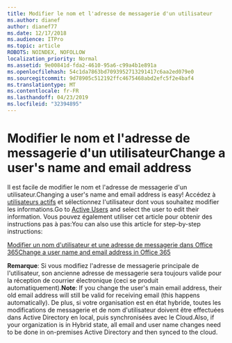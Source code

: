 ```yaml
---
title: Modifier le nom et l'adresse de messagerie d'un utilisateur
ms.author: dianef
author: dianef77
ms.date: 12/17/2018
ms.audience: ITPro
ms.topic: article
ROBOTS: NOINDEX, NOFOLLOW
localization_priority: Normal
ms.assetid: 9e00841d-fda2-4610-95a6-c99a4b1e891a
ms.openlocfilehash: 54c1da7863bd7093952713291417c6aa2ed079e0
ms.sourcegitcommit: 9d78905c512192ffc4675468abd2efc5f2e4baf4
ms.translationtype: MT
ms.contentlocale: fr-FR
ms.lasthandoff: 04/23/2019
ms.locfileid: "32394895"
---
```

# <a name="change-a-users-name-and-email-address"></a><span data-ttu-id="1f202-102">Modifier le nom et l'adresse de messagerie d'un utilisateur</span><span class="sxs-lookup"><span data-stu-id="1f202-102">Change a user's name and email address</span></span>

<span data-ttu-id="1f202-103">Il est facile de modifier le nom et l'adresse de messagerie d'un utilisateur.</span><span class="sxs-lookup"><span data-stu-id="1f202-103">Changing a user's name and email address is easy!</span></span> <span data-ttu-id="1f202-104">Accédez à [utilisateurs actifs](https://admin.microsoft.com/Adminportal/Home?source=applauncher#/users) et sélectionnez l'utilisateur dont vous souhaitez modifier les informations.</span><span class="sxs-lookup"><span data-stu-id="1f202-104">Go to [Active Users](https://admin.microsoft.com/Adminportal/Home?source=applauncher#/users) and select the user to edit their information.</span></span> <span data-ttu-id="1f202-105">Vous pouvez également utiliser cet article pour obtenir des instructions pas à pas:</span><span class="sxs-lookup"><span data-stu-id="1f202-105">You can also use this article for step-by-step instructions:</span></span> 
  
[<span data-ttu-id="1f202-106">Modifier un nom d'utilisateur et une adresse de messagerie dans Office 365</span><span class="sxs-lookup"><span data-stu-id="1f202-106">Change a user name and email address in Office 365</span></span>](https://support.office.com/article/Change-a-user-name-and-email-address-in-Office-365-fb5ac074-e203-4e1f-9843-b9d1a3e03297?wt.mc_id=change_email_AI.aspx)
  
 <span data-ttu-id="1f202-107">**Remarque**: Si vous modifiez l'adresse de messagerie principale de l'utilisateur, son ancienne adresse de messagerie sera toujours valide pour la réception de courrier électronique (ceci se produit automatiquement).</span><span class="sxs-lookup"><span data-stu-id="1f202-107">**Note**: If you change the user's main email address, their old email address will still be valid for receiving email (this happens automatically).</span></span> <span data-ttu-id="1f202-108">De plus, si votre organisation est en état hybride, toutes les modifications de messagerie et de nom d'utilisateur doivent être effectuées dans Active Directory en local, puis synchronisées avec le Cloud.</span><span class="sxs-lookup"><span data-stu-id="1f202-108">Also, if your organization is in Hybrid state, all email and user name changes need to be done in on-premises Active Directory and then synced to the cloud.</span></span> 
  

